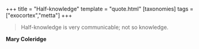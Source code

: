 +++
title = "Half-knowledge"
template = "quote.html"
[taxonomies]
tags = ["exocortex","metta"]
+++
> Half-knowledge is very communicable; not so knowledge.

**Mary Coleridge**

